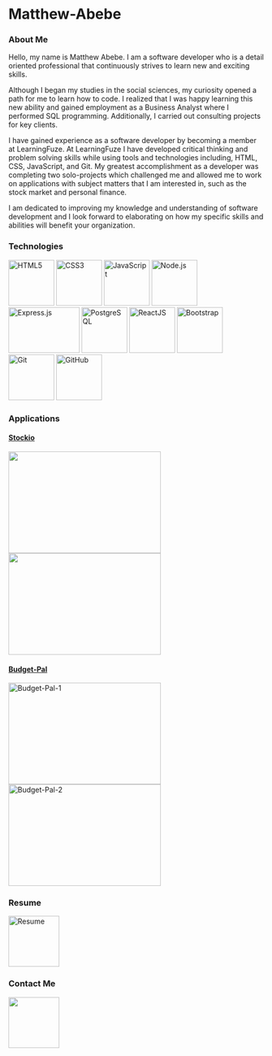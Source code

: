 # Matthew-Abebe

<h3>About Me</h3>
<p>Hello, my name is Matthew Abebe. I am a software developer who is a detail oriented professional that continuously strives to learn new and exciting skills.

Although I began my studies in the social sciences, my curiosity opened a path for me to learn how to code. I realized that I was happy learning this new ability and gained employment as a Business Analyst where I performed SQL programming. Additionally, I carried out consulting projects for key clients.

I have gained experience as a software developer by becoming a member at LearningFuze. At LearningFuze I have developed critical thinking and problem solving skills while using tools and technologies including, HTML, CSS, JavaScript, and Git. My greatest accomplishment as a developer was completing two solo-projects which challenged me and allowed me to work on applications with subject matters that I am interested in, such as the stock market and personal finance. 
  
I am dedicated to improving my knowledge and understanding of software development and I look forward to elaborating on how my specific skills and abilities will benefit your organization.</p>

<h3>Technologies</h3>
<p float="left">
<img alt="HTML5" src="https://upload.wikimedia.org/wikipedia/commons/thumb/6/61/HTML5_logo_and_wordmark.svg/512px-HTML5_logo_and_wordmark.svg.png" width="90" height="90" />
<img alt="CSS3" src="https://upload.wikimedia.org/wikipedia/commons/d/d5/CSS3_logo_and_wordmark.svg" width="90" height="90" />
<img alt="JavaScript" src="https://upload.wikimedia.org/wikipedia/commons/thumb/9/99/Unofficial_JavaScript_logo_2.svg/480px-Unofficial_JavaScript_logo_2.svg.png" width="90" height="90" />
<img alt="Node.js" src="https://cdn.iconscout.com/icon/free/png-512/node-js-1-1174935.png" width="90" height="90" />
<img alt="Express.js" src="https://camo.githubusercontent.com/19012171c9664630527c09ac9045b05b50cd03088d6ed8a9664d6e1fa4aeb89c/68747470733a2f2f616d616e646565706d697474616c2e67616c6c65727963646e2e76736173736574732e696f2f657874656e73696f6e732f616d616e646565706d697474616c2f657870726573736a732f322e302e302f313530393838313239333837322f4d6963726f736f66742e56697375616c53747564696f2e53657276696365732e49636f6e732e44656661756c74" width="140" height="90" />
<img alt="PostgreSQL" src="https://upload.wikimedia.org/wikipedia/commons/thumb/2/29/Postgresql_elephant.svg/1200px-Postgresql_elephant.svg.png" width="90" height="90" />
<img alt="ReactJS" src="https://cdn4.iconfinder.com/data/icons/logos-3/600/React.js_logo-512.png" width="90" height="90" />
<img alt="Bootstrap" src="https://cdn.worldvectorlogo.com/logos/bootstrap-4.svg" width="90" height="90" />
<img alt="Git" src="https://git-scm.com/images/logos/downloads/Git-Icon-1788C.png" width="90" height="90" />
<img alt="GitHub" src="https://github.githubassets.com/images/modules/logos_page/GitHub-Mark.png" width="90" height="90" />
</p>

<h3>Applications</h3>

<a href="https://github.com/Matthew-Abebe/Stockio"><h4>Stockio</h4></a>

<p>
<img src="https://user-images.githubusercontent.com/44979851/121428148-55c95780-c92a-11eb-8f95-310fcb2ec6a4.png" width="300" height="200"></img>
<img src="https://user-images.githubusercontent.com/44979851/121428205-64177380-c92a-11eb-8992-e0429a5749b8.png" width="300" height="200"></img>
</p>

<a href="https://github.com/Matthew-Abebe/Budget-Pal"><h4>Budget-Pal</h4></a>

<p>
<img alt="Budget-Pal-1" src="" width="300" height="200"></img>
<img alt="Budget-Pal-2" src="" width="300" height="200"></img>
</p>

<h3>Resume</h3>
<p>
  <a href="https://github.com/Matthew-Abebe/matthewabebe/blob/main/Matthew_Abebe_Resume.pdf"><img alt="Resume" src="https://www.conovercompany.com/wp-content/uploads/2019/06/wr-resumes-logo.png" width="100" height="100"></img></a>
</p>

<h3>Contact Me</h3>
<p>
  <a href="https://www.linkedin.com/in/mtabebe/"><img src="https://www.fpsa.org/wp-content/uploads/linkedin-logo-copy.png" width="100" height="100"></img></a>
</p>
